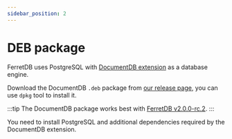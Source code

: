 ```yaml
---
sidebar_position: 2
---
```


# DEB package

FerretDB uses PostgreSQL with [DocumentDB extension](https://github.com/microsoft/documentdb) as a database engine.

Download the DocumentDB `.deb` package from [our release page](https://github.com/FerretDB/documentdb/releases/latest),
you can use `dpkg` tool to install it.

:::tip
The DocumentDB package works best with [FerretDB v2.0.0-rc.2](https://github.com/FerretDB/FerretDB/releases/tag/v2.0.0-rc.2).
:::

You need to install PostgreSQL and additional dependencies required by the DocumentDB extension.
